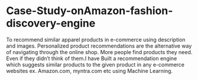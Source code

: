 # Case-Study-onAmazon-fashion-discovery-engine
To recommend similar apparel products in e-commerce using description and images.
Personalized product recommendations are the alternative way of navigating through the online shop. More people find products they need. Even if they didn’t think of them.I have Built a recommendation engine which suggests similar products to the given product in any e-commerce websites ex. Amazon.com, myntra.com etc using Machine Learning.
